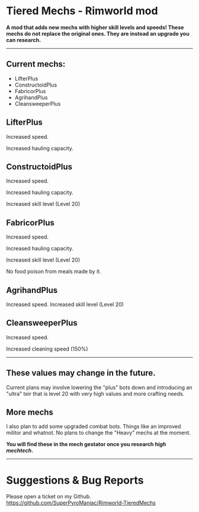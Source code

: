 # Tiered Mechs - Rimworld mod

**A mod that adds new mechs with higher skill levels and speeds! These mechs do not replace the original ones. They are instead an upgrade you can research.**

----------

## Current mechs:
- LifterPlus
- ConstructoidPlus
- FabricorPlus
- AgrihandPlus
- CleansweeperPlus

## **LifterPlus**

Increased speed.

Increased hauling capacity.

## **ConstructoidPlus**

Increased speed.

Increased hauling capacity.

Increased skill level (Level 20)

## **FabricorPlus**

Increased speed.

Increased hauling capacity.

Increased skill level (Level 20)

No food poison from meals made by it.

## **AgrihandPlus**

Increased speed.
Increased skill level (Level 20)

## **CleansweeperPlus**

Increased speed.

Increased cleaning speed (150%)

----------

## These values may change in the future.
Current plans may involve lowering the "plus" bots down and introducing an "ultra" teir that is level 20 with very high values and more crafting needs.

## More mechs
I also plan to add some upgraded combat bots. Things like an improved militor and whatnot. No plans to change the "Heavy" mechs at the moment.

**You will find these in the mech gestator once you research _high mechtech_.**

----------

# Suggestions & Bug Reports
Please open a ticket on my Github. 
https://github.com/SuperPyroManiac/Rimworld-TieredMechs

